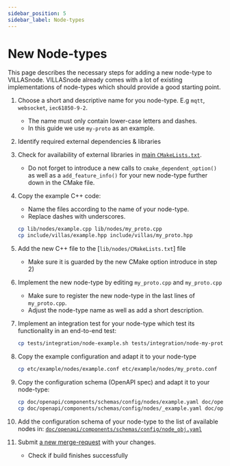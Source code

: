 ```yaml
---
sidebar_position: 5
sidebar_label: Node-types
---
```


# New Node-types

This page describes the necessary steps for adding a new node-type to VILLASnode.
VILLASnode already comes with a lot of existing implementations of node-types which should provide a good starting point.

1. Choose a short and descriptive name for you node-type. E.g `mqtt`, `websocket`, `iec61850-9-2`.
    - The name must only contain lower-case letters and dashes.
    - In this guide we use `my-proto` as an example.

1. Identify required external dependencies & libraries

1. Check for availability of external libraries in [main `CMakeLists.txt`](https://git.rwth-aachen.de/acs/public/villas/node/-/blob/master/CMakeLists.txt).
    - Do not forget to introduce a new calls to `cmake_dependent_option()` as well as a `add_feature_info()` for your new node-type further down in the CMake file.

1. Copy the example C++ code:
    - Name the files according to the name of your node-type.
    - Replace dashes with underscores.

    ```bash
    cp lib/nodes/example.cpp lib/nodes/my_proto.cpp
    cp include/villas/example.hpp include/villas/my_proto.hpp
    ```

1. Add the new C++ file to the [`lib/nodes/CMakeLists.txt`] file
    - Make sure it is guarded by the new CMake option introduce in step 2)

1. Implement the new node-type by editing `my_proto.cpp` and `my_proto.cpp`
    - Make sure to register the new node-type in the last lines of `my_proto.cpp`.
    - Adjust the node-type name as well as add a short description.

1. Implement an integration test for your node-type which test its functionality in an end-to-end test:
    ```bash
    cp tests/integration/node-example.sh tests/integration/node-my-proto.sh
    ```

1. Copy the example configuration and adapt it to your node-type
    ```bash
    cp etc/example/nodes/example.conf etc/example/nodes/my_proto.conf
    ```

1. Copy the configuration schema (OpenAPI spec) and adapt it to your node-type:

    ```bash
    cp doc/openapi/components/schemas/config/nodes/example.yaml doc/openapi/components/schemas/config/nodes/my_proto.yaml
    cp doc/openapi/components/schemas/config/nodes/_example.yaml doc/openapi/components/schemas/config/nodes/_my_proto.yaml
    ```

1. Add the configuration schema of your node-type to the list of available nodes in:
    [`doc/openapi/components/schemas/config/node_obj.yaml`](https://git.rwth-aachen.de/acs/public/villas/node/-/blob/master/doc/openapi/components/schemas/config/node_obj.yaml)

1. Submit [a new merge-request](https://git.rwth-aachen.de/acs/public/villas/node/-/merge_requests) with your changes.
    - Check if build finishes successfully
